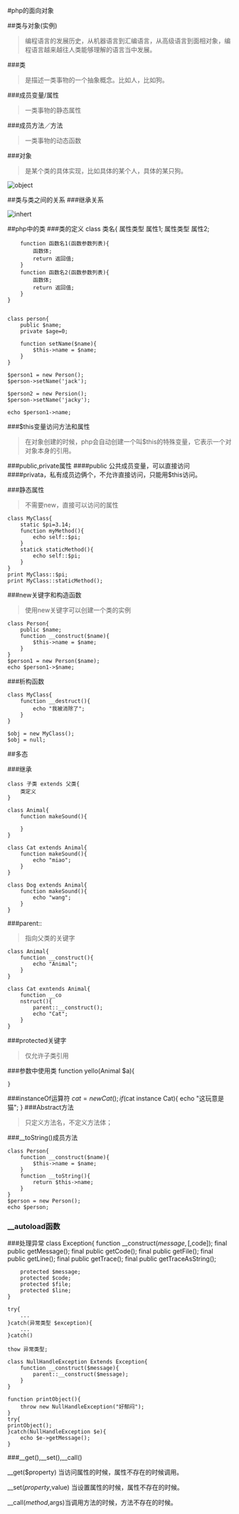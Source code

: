 #php的面向对象

##类与对象(实例)
>编程语言的发展历史，从机器语言到汇编语言，从高级语言到面相对象，编程语言越来越往人类能够理解的语言当中发展。

###类
>是描述一类事物的一个抽象概念。比如人，比如狗。

###成员变量/属性
>一类事物的静态属性

###成员方法／方法
>一类事物的动态函数


###对象
>是某个类的具体实现，比如具体的某个人，具体的某只狗。

![object](object.png)

##类与类之间的关系
###继承关系

![inhert](inhert.png)

##php中的类
###类的定义
	class 类名{
		属性类型 属性1;
		属性类型 属性2;
		
		function 函数名1(函数参数列表){
			函数体;
			return 返回值;
		}
		function 函数名2(函数参数列表){
			函数体;
			return 返回值;
		}
	}


	class person{
		public $name;
		private $age=0;
		
		function setName($name){
			$this->name = $name;
		}
	}
	
	$person1 = new Person();
	$person->setName('jack');
	
	$person2 = new Persion();
	$person->setName('jacky');
	
	echo $person1->name;
	
###$this变量访问方法和属性
>在对象创建的时候，php会自动创建一个叫$this的特殊变量，它表示一个对对象本身的引用。

###public,private属性
####public 公共成员变量，可以直接访问
####privata，私有成员边俩个，不允许直接访问，只能用$this访问。

	

###静态属性
>不需要new，直接可以访问的属性

	class MyClass{
		static $pi=3.14;
		function myMethod(){
			echo self::$pi;
		}
		statick staticMethod(){
			echo self::$pi;
		}
	}
	print MyClass::$pi;
	print MyClass::staticMethod();


###new关键字和构造函数
>使用new关键字可以创建一个类的实例

	class Person{
		public $name;
		function __construct($name){
			$this->name = $name;
		}
	}
	$person1 = new Person($name);
	echo $person1->$name;

###析构函数
	
	class MyClass{
		function __destruct(){
			echo "我被消除了";
		}
	}
	
	$obj = new MyClass();
	$obj = null;
	
##多态

###继承

	class 子类 extends 父类{
		类定义
	}
	
	class Animal{
		function makeSound(){
		
		}
	}
	
	class Cat extends Animal{
		function makeSound(){
			echo "miao";
		}
	}
	
	class Dog extends Animal{
		function makeSound(){
			echo "wang";
		}
	}
	
###parent::
>指向父类的关键字


 	class Animal{
 		function __construct(){
 			echo "Animal";
 		}
 	}
 	
 	class Cat exntends Animal{
 		function __co
 		nstruct(){
 			parent::__construct();
 			echo "Cat";
 		}
 	}
###protected关键字
>仅允许子类引用

###参数中使用类
	function yello(Animal $a){
		
	}

###instanceOf运算符
	$cat = new Cat();
	if($cat instance Cat){
		echo "这玩意是猫";
	}
###Abstract方法
>只定义方法名，不定义方法体；

###__toString()成员方法

	class Person{
		function __construct($name){
			$this->name = $name;
		}
		function __toString(){
			return $this->name;
		}
	}
	$person = new Person();
	echo $person;

### __autoload函数

###处理异常
	class Exception{
		function __construct($message,[,$code]);
		final public getMessage();
		final public getCode();
		final public getFile();
		final public getLine();
		final public getTrace();
		final public getTraceAsString();
		
		protected $message;
		protected $code;
		protected $file;
		protected $line;
	}

	try{
		...
	}catch(异常类型 $exception){
		...
	}catch()
	
	thow 异常类型;
	
	class NullHandleException Extends Exception{
		function __construct($message){
			parent::__construct($message);
		}
	}
	
	function printObject(){
		throw new NullHandleException("好郁闷");
	}
	try{
	printObject();
	}catch(NullHandleException $e){
		echo $e->getMessage();
	}

###__get(),__set(),__call()

__get($property) 当访问属性的时候，属性不存在的时候调用。

__set($property,$value) 当设置属性的时候，属性不存在的时候。

__call($method,$args)当调用方法的时候，方法不存在的时候。 
